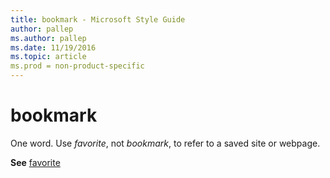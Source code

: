 ```yaml
---
title: bookmark - Microsoft Style Guide
author: pallep
ms.author: pallep
ms.date: 11/19/2016
ms.topic: article
ms.prod = non-product-specific
---
```


# bookmark

One word. Use *favorite*, not *bookmark*, to refer to a saved site or webpage.

**See** [favorite](/style-guide/a-z-word-list-term-collections/f/favorite)
